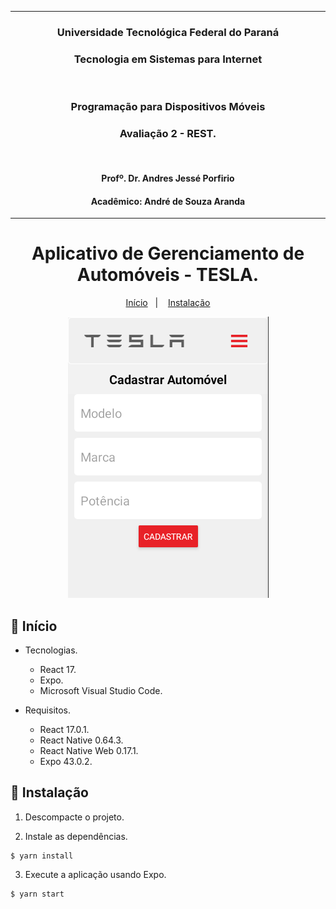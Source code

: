 ***

<h3 align="center">
    Universidade Tecnológica Federal do Paraná
</h3>
<h3 align="center">
    Tecnologia em Sistemas para Internet
</h3>
<br>
<h3 align="center">
    Programação para Dispositivos Móveis
</h3>
<h3 align="center">
    Avaliação 2 - REST.
</h3>
<br>
<h4 align="center">
    Profº. Dr. Andres Jessé Porfirio
</h4>
<h4 align="center">
    Acadêmico: André de Souza Aranda
</h4>

***

<h1 align="center">
  Aplicativo de Gerenciamento de Automóveis - TESLA.
</h1>

<p align="center">
  <a href="#-Início">Início</a>&nbsp;&nbsp;&nbsp;|&nbsp;&nbsp;&nbsp;
  <a href="#-Instalação">Instalação</a>
</p>

<div align="center">
  <img src=".github/images/wireframe.png" alt="TESLA">
</div>

## 🚀 Início

- Tecnologias.

    - React 17.
    - Expo.
    - Microsoft Visual Studio Code.

- Requisitos.

    - React 17.0.1.
    - React Native 0.64.3.
    - React Native Web 0.17.1.
    - Expo 43.0.2.

## 🚀 Instalação

1) Descompacte o projeto.

2) Instale as dependências.

```
$ yarn install
```

3) Execute a aplicação usando Expo.

```
$ yarn start
```

